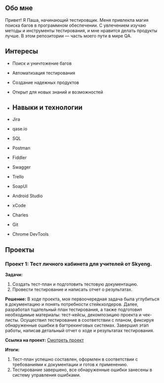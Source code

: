 ## Обо мне
Привет! Я Паша, начинающий тестировщик. Меня привлекла магия поиска багов в программном обеспечении.
С увлечением изучаю методы и инструменты тестирования, и мне нравится делать продукты лучше. 
В этом репозитории — часть моего пути в мире QA.

## Интересы
- Поиск и уничтожение багов
- Автоматизация тестирования
- Создание надежных продуктов
- Открыт для новых знаний и возможностей

- ## Навыки и технологии
- Jira
- qase.io
- SQL
- Postman
- Fiddler
- Swagger
- Trello
- SoapUI
- Android Studio
- xCode
- Charles
- Git
- Chrome DevTools
## Проекты

### Проект 1: Тест личного кабинета для учителей от Skyeng.

**Задачи:**
1. Создать тест-план и подготовить тестовую документацию.
2. Провести тестирование и написать отчет о результатах.

**Решение:**
В ходе проекта, моя первоочередная задача была углубиться в документацию и понять потребности стейкхолдеров.
Далее, разработал тщательный план тестирования, а также подготовил необходимые материалы: тест-кейсы, декомпозицию проекта и чек-листы.
Осуществил тестирование в соответствии с планом, фиксируя обнаруженные ошибки в багтрекинговых системах. 
Завершил этап работы, написав детальный отчет о ходе и результатах тестирования.

**Ссылка на проект:**
[Смотреть проект](https://pashasamoilov.atlassian.net/wiki/spaces/BALALAIKA/pages/262145/1+2)

**Итоги:**
1. Тест-план успешно составлен, оформлен в соответствии с требованиями к документации и готов к применению.
2. Тестирование завершено, все обнаруженные ошибки занесены в систему управления ошибками.
